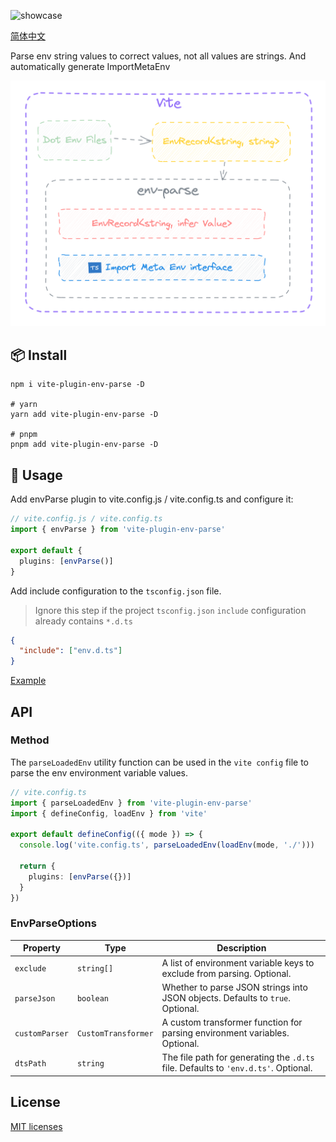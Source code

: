 ![showcase](https://socialify.git.ci/yue1123/vite-plugin-env-parse/image?description=1&forks=1&issues=1&name=1&owner=1&pulls=1&stargazers=1&theme=Auto)

[简体中文](./README.zh.md)

Parse env string values to correct values, not all values are strings. And automatically generate ImportMetaEnv

![showcase](./screenshots/showcase.png)

## 📦 Install

```shell
npm i vite-plugin-env-parse -D

# yarn
yarn add vite-plugin-env-parse -D

# pnpm
pnpm add vite-plugin-env-parse -D
```

## 🦄 Usage

Add envParse plugin to vite.config.js / vite.config.ts and configure it:

```ts
// vite.config.js / vite.config.ts
import { envParse } from 'vite-plugin-env-parse'

export default {
  plugins: [envParse()]
}
```

Add include configuration to the `tsconfig.json` file.

> Ignore this step if the project `tsconfig.json` `include` configuration already contains `*.d.ts`
> 
```json
{
  "include": ["env.d.ts"]
}
```

[Example](./example)

## API

### Method

The `parseLoadedEnv` utility function can be used in the `vite config` file to parse the env environment variable values.

```ts
// vite.config.ts
import { parseLoadedEnv } from 'vite-plugin-env-parse'
import { defineConfig, loadEnv } from 'vite'

export default defineConfig(({ mode }) => {
  console.log('vite.config.ts', parseLoadedEnv(loadEnv(mode, './')))

  return {
    plugins: [envParse({})]
  }
})
```

### EnvParseOptions

| Property       | Type                | Description                                                                        |
| -------------- | ------------------- | ---------------------------------------------------------------------------------- |
| `exclude`      | `string[]`          | A list of environment variable keys to exclude from parsing. Optional.             |
| `parseJson`    | `boolean`           | Whether to parse JSON strings into JSON objects. Defaults to `true`. Optional.     |
| `customParser` | `CustomTransformer` | A custom transformer function for parsing environment variables. Optional.         |
| `dtsPath`      | `string`            | The file path for generating the `.d.ts` file. Defaults to `'env.d.ts'`. Optional. |

## License

[MIT licenses](https://opensource.org/licenses/MIT)
